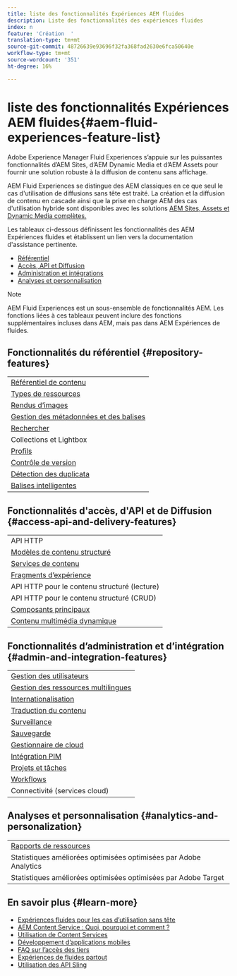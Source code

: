 ```yaml
---
title: liste des fonctionnalités Expériences AEM fluides
description: Liste des fonctionnalités des expériences fluides
index: n
feature: 'Création  '
translation-type: tm+mt
source-git-commit: 48726639e93696f32fa368fad2630e6fca50640e
workflow-type: tm+mt
source-wordcount: '351'
ht-degree: 16%

---
```



# liste des fonctionnalités Expériences AEM fluides{#aem-fluid-experiences-feature-list}

Adobe Experience Manager Fluid Experiences s’appuie sur les puissantes fonctionnalités d’AEM Sites, d’AEM Dynamic Media et d’AEM Assets pour fournir une solution robuste à la diffusion de contenu sans affichage.

AEM Fluid Experiences se distingue des AEM classiques en ce que seul le cas d&#39;utilisation de diffusions sans tête est traité. La création et la diffusion de contenu en cascade ainsi que la prise en charge AEM des cas d&#39;utilisation hybride sont disponibles avec les solutions [AEM Sites, Assets et Dynamic Media complètes.](https://docs.adobe.com/content/help/fr-FR/experience-manager-65/user-guide/home.html)

Les tableaux ci-dessous définissent les fonctionnalités des AEM Expériences fluides et établissent un lien vers la documentation d&#39;assistance pertinente.

* [Référentiel](#repository-features)
* [Accès, API et Diffusion](#access-api-and-delivery-features)
* [Administration et intégrations](#admin-and-integration-features)
* [Analyses et personnalisation](#analytics-and-personalization)

>[!NOTE]
>
>AEM Fluid Experiences est un sous-ensemble de fonctionnalités AEM. Les fonctions liées à ces tableaux peuvent inclure des fonctions supplémentaires incluses dans AEM, mais pas dans AEM Expériences de fluides.

## Fonctionnalités du référentiel {#repository-features}

|  |
|---|
| [Référentiel de contenu](/help/assets/manage-assets.md) |
| [Types de ressources](/help/assets/assets-formats.md) |
| [Rendus d’images](/help/assets/image-presets.md) |
| [Gestion des métadonnées et des balises](/help/assets/metadata.md) |
| [Rechercher](/help/assets/manage-assets.md) |
| [](/help/assets/manage-assets.md)Collections et Lightbox[](/help/assets/light-box.md) |
| [Profils](/help/assets/processing-profiles.md) |
| [Contrôle de version](/help/assets/manage-assets.md) |
| [Détection des duplicata](/help/assets/duplicate-detection.md) |
| [Balises intelligentes](/help/assets/enhanced-smart-tags.md) |

## Fonctionnalités d&#39;accès, d&#39;API et de Diffusion {#access-api-and-delivery-features}

|  |
|---|
| API HTTP [ ](/help/assets/mac-api-assets.md) |
| [Modèles de contenu structuré](/help/assets/content-fragments/content-fragments.md) |
| [Services de contenu](https://helpx.adobe.com/fr/experience-manager/kt/sites/using/content-services-tutorial-use.html) |
| [Fragments d’expérience](/help/sites-authoring/experience-fragments.md) |
| API HTTP pour le contenu structuré (lecture) |
| API HTTP pour le contenu structuré (CRUD) |
| [Composants principaux](https://docs.adobe.com/content/help/fr-FR/experience-manager-core-components/using/introduction.html) |
| [Contenu multimédia dynamique](/help/assets/dynamic-media.md) |

## Fonctionnalités d’administration et d’intégration {#admin-and-integration-features}

|  |
|---|
| [Gestion des utilisateurs](/help/sites-administering/user-group-ac-admin.md) |
| [Gestion des ressources multilingues](/help/assets/multilingual-assets.md) |
| [Internationalisation  ](/help/sites-developing/i18n.md) |
| [Traduction du contenu](/help/sites-administering/translation.md) |
| [Surveillance](/help/sites-deploying/monitoring-and-maintaining.md) |
| [Sauvegarde](/help/sites-administering/backup-and-restore.md) |
| [Gestionnaire de cloud](https://docs.adobe.com/content/help/fr-FR/experience-manager-cloud-manager/using/introduction-to-cloud-manager.html) |
| [Intégration PIM](/help/sites-authoring/managing-product-information.md) |
| [Projets et tâches](/help/sites-authoring/projects.md) |
| [Workflows](/help/sites-administering/workflows-starting.md) |
| Connectivité (services cloud) |

## Analyses et personnalisation {#analytics-and-personalization}

|  |
|---|
| [Rapports de ressources](/help/assets/asset-reports.md) |
| Statistiques améliorées optimisées optimisées par Adobe Analytics |
| Statistiques améliorées optimisées optimisées par Adobe Target |

## En savoir plus {#learn-more}

* [Expériences fluides pour les cas d’utilisation sans tête](https://helpx.adobe.com/experience-manager/kt/eseminars/gems/aem-headless-usecases.html)
* [AEM Content Service : Quoi, pourquoi et comment ?](https://helpx.adobe.com/experience-manager/kt/eseminars/ask-the-expert/aem-content-services.html)
* [Utilisation de Content Services](https://helpx.adobe.com/experience-manager/kt/sites/using/structured-fragments-content-services-feature-video-use.html)
* [Développement d’applications mobiles](https://docs.adobe.com/content/help/en/experience-manager-64/mobile/developing/developing-content-services.html)
* [FAQ sur l’accès des tiers](https://helpx.adobe.com/experience-manager/kt/sites/using/content-services-tutorial-use/part7.html)
* [Expériences de fluides partout](https://helpx.adobe.com/experience-manager/using/using-sling-apis.html)
* [Utilisation des API Sling](https://helpx.adobe.com/experience-manager/using/using-sling-apis.html)
